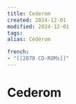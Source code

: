 ```yaml
---
title: Cederom
created: 2024-12-01
modified: 2024-12-01
tags: 
alias: Cédérom

french:
- "[[2878 CD-ROMs]]"
---
```

# Cederom
